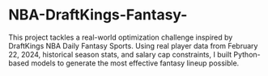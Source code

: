 # NBA-DraftKings-Fantasy-
This project tackles a real-world optimization challenge inspired by DraftKings NBA Daily Fantasy Sports. Using real player data from February 22, 2024, historical season stats, and salary cap constraints, I built Python-based models to generate the most effective fantasy lineup possible.
